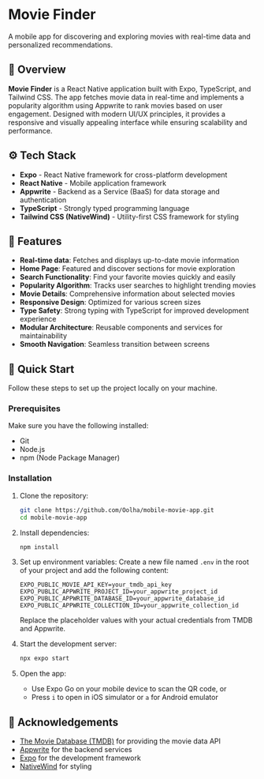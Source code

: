# Movie Finder

A mobile app for discovering and exploring movies with real-time data and personalized recommendations.

## 📱 Overview

**Movie Finder** is a React Native application built with Expo, TypeScript, and Tailwind CSS. The app fetches movie data in real-time and implements a popularity algorithm using Appwrite to rank movies based on user engagement. Designed with modern UI/UX principles, it provides a responsive and visually appealing interface while ensuring scalability and performance.

## ⚙️ Tech Stack

- **Expo** - React Native framework for cross-platform development
- **React Native** - Mobile application framework
- **Appwrite** - Backend as a Service (BaaS) for data storage and authentication
- **TypeScript** - Strongly typed programming language
- **Tailwind CSS (NativeWind)** - Utility-first CSS framework for styling

## 🔋 Features

- **Real-time data**: Fetches and displays up-to-date movie information
- **Home Page**: Featured and discover sections for movie exploration
- **Search Functionality**: Find your favorite movies quickly and easily
- **Popularity Algorithm**: Tracks user searches to highlight trending movies
- **Movie Details**: Comprehensive information about selected movies
- **Responsive Design**: Optimized for various screen sizes
- **Type Safety**: Strong typing with TypeScript for improved development experience
- **Modular Architecture**: Reusable components and services for maintainability
- **Smooth Navigation**: Seamless transition between screens

## 🤸 Quick Start

Follow these steps to set up the project locally on your machine.

### Prerequisites

Make sure you have the following installed:

- Git
- Node.js
- npm (Node Package Manager)

### Installation

1. Clone the repository:

   ```bash
   git clone https://github.com/Oolha/mobile-movie-app.git
   cd mobile-movie-app
   ```

2. Install dependencies:

   ```bash
   npm install
   ```

3. Set up environment variables:
   Create a new file named `.env` in the root of your project and add the following content:

   ```
   EXPO_PUBLIC_MOVIE_API_KEY=your_tmdb_api_key
   EXPO_PUBLIC_APPWRITE_PROJECT_ID=your_appwrite_project_id
   EXPO_PUBLIC_APPWRITE_DATABASE_ID=your_appwrite_database_id
   EXPO_PUBLIC_APPWRITE_COLLECTION_ID=your_appwrite_collection_id
   ```

   Replace the placeholder values with your actual credentials from TMDB and Appwrite.

4. Start the development server:

   ```bash
   npx expo start
   ```

5. Open the app:
   - Use Expo Go on your mobile device to scan the QR code, or
   - Press `i` to open in iOS simulator or `a` for Android emulator

## 🙏 Acknowledgements

- [The Movie Database (TMDB)](https://www.themoviedb.org/) for providing the movie data API
- [Appwrite](https://appwrite.io/) for the backend services
- [Expo](https://expo.dev/) for the development framework
- [NativeWind](https://www.nativewind.dev/) for styling
